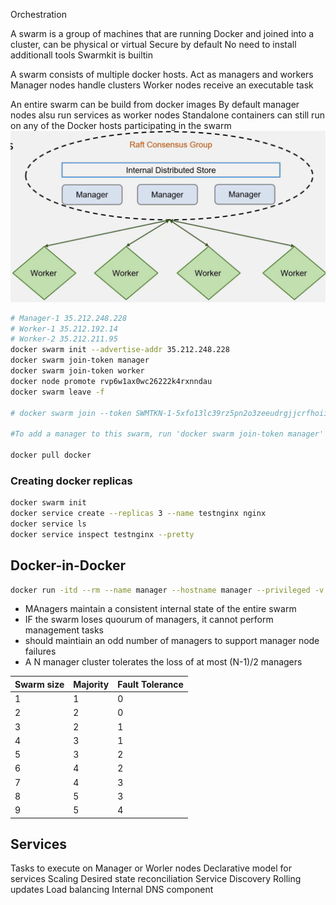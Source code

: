 Orchestration


A swarm is a group of machines that are running Docker and joined into a cluster, can be physical or virtual
Secure by default
No need to install additionall tools
Swarmkit is builtin

A swarm consists of multiple docker hosts. Act as managers and workers
Manager nodes handle clusters
Worker nodes receive an executable task

An entire swarm can be build from docker images
By default manager nodes alsu run services as worker nodes
Standalone containers can still run on any of the Docker hosts participating in the swarm
![DockerSwarm](./Resources/DockerSwarm.png)

```bash
# Manager-1 35.212.248.228
# Worker-1 35.212.192.14
# Worker-2 35.212.211.95
docker swarm init --advertise-addr 35.212.248.228
docker swarm join-token manager
docker swarm join-token worker
docker node promote rvp6w1ax0wc26222k4rxnndau
docker swarm leave -f

# docker swarm join --token SWMTKN-1-5xfo13lc39rz5pn2o3zeeudrgjjcrfhoii0ydh9atwuqdhs3qt-2epdtspzy7e6xa890049k2zjq 35.212.248.228:2377

#To add a manager to this swarm, run 'docker swarm join-token manager' and follow the instructions.

docker pull docker

```

### Creating docker replicas
```bash
docker swarm init
docker service create --replicas 3 --name testnginx nginx
docker service ls
docker service inspect testnginx --pretty
```

## Docker-in-Docker
```bash
docker run -itd --rm --name manager --hostname manager --privileged -v //var/run/docker.sock:/var/run/docker.sock  docker


```


* MAnagers maintain a consistent internal state of the entire swarm
* IF the swarm loses quourum of managers, it cannot perform management tasks
* should maintiain an odd number of managers to support manager node failures
* A N manager cluster tolerates the loss of at most (N-1)/2 managers


| Swarm size | Majority |  Fault Tolerance  |
|--------|-------|------|
|1|1|0|
|2|2|0|
|3|2|1|
|4|3|1|
|5|3|2|
|6|4|2|
|7|4|3|
|8|5|3|
|9|5|4|

## Services
Tasks to execute on Manager or Worler nodes
Declarative model for services
Scaling
Desired state reconciliation
Service Discovery
Rolling updates
Load balancing
Internal DNS component


